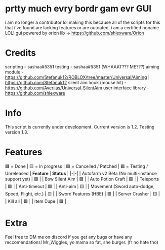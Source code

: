 # prtty much evry bordr gam evr GUI

i am no longer a contributor lol
making this because all of the scripts for this that i've found are lacking features or are outdated.
i am a certified noname LOL!
gui powered by orion lib -> https://github.com/shlexware/Orion

# Credits
scripting - sashaa#5351
testing - sashaa#5351 (WHAAAT??? ME???)
aiming module - https://github.com/Stefanuk12/ROBLOX/tree/master/Universal/Aiming | https://github.com/Stefanuk12
silent aim hook (mouse.hit) - https://github.com/Averiias/Universal-SilentAim
user interface library - https://github.com/shlexware

# Info
This script is currently under development.
Current version is 1.2. Testing version 1.3.

# Features
🟩 = Done | 🟨 = In progress | 🟥 = Cancelled / Patched | 🟪 = Testing / Unreleased
| **Feature** | **Status** |
|-|-|
| Autofarm v2 Beta (No multi-instance support yet) | 🟩 |
| Bow Silent Aim | 🟩 |
| Auto Potion Craft | 🟩 |
| Teleports | 🟩 |
| Anti-timeout | 🟩 |
| Anti-aim | 🟨 |
| Movement (Sword auto-dodge, Speed, Flight, etc.) | 🟨 |
| Sword Features (HBE) | 🟩 |
| Server Crasher | 🟨 |
| Kill all | 🟪 |
| Item Dupe | 🟪 |

# Extra
Feel free to DM me on discord if you get any bugs or have any reccomendations!
Mr_Wiggles, yo mama so fat, she burger. (fr no hate tho)
